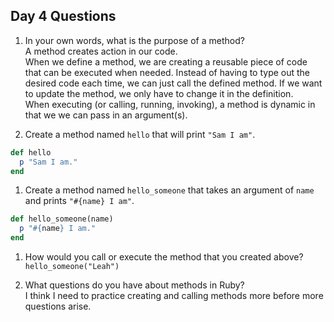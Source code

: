 ## Day 4 Questions

1. In your own words, what is the purpose of a method?\
A method creates action in our code.\
When we define a method, we are creating a reusable piece of code that can be executed when needed. Instead of having to type out the desired code each time, we can just call the defined method. If we want to update the method, we only have to change it in the definition.\
When executing (or calling, running, invoking), a method is dynamic in that we we can pass in an argument(s).

1. Create a method named `hello` that will print `"Sam I am"`.

```ruby
def hello
  p "Sam I am."
end
```

1. Create a method named `hello_someone` that takes an argument of `name` and prints `"#{name} I am"`.

```ruby
def hello_someone(name)
  p "#{name} I am."
end
```

1. How would you call or execute the method that you created above?
`hello_someone("Leah")`

1. What questions do you have about methods in Ruby?\
I think I need to practice creating and calling methods more before more questions arise.
